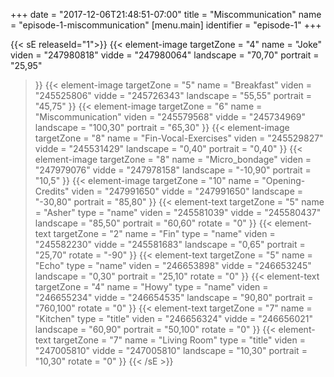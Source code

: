 +++
date = "2017-12-06T21:48:51-07:00"
title = "Miscommunication"
name = "episode-1-miscommunication"
[menu.main]
  identifier = "episode-1"
+++

{{< sE releaseId="1">}}
  {{< element-image
    targetZone  =  "4"
    name        =  "Joke"
    viden       = "247980818"
    vidde       = "247980064"
    landscape   = "70,70"
    portrait    = "25,95"
  >}}
  {{< element-image
    targetZone  =  "5"
    name        =  "Breakfast"
    viden       = "245525806"
    vidde       = "245726343"
    landscape   = "55,55"
    portrait    = "45,75"
  >}}
  {{< element-image
    targetZone  =  "6"
    name        =  "Miscommunication"
    viden       = "245579568"
    vidde       = "245734969"
    landscape   = "100,30"
    portrait    = "65,30"
  >}}
  {{< element-image
    targetZone  =  "8"
    name        =  "Fin-Vocal-Exercises"
    viden       = "245529827"
    vidde       = "245531429"
    landscape   = "0,40"
    portrait    = "0,40"
  >}}
  {{< element-image
    targetZone  =  "8"
    name        =  "Micro_bondage"
    viden       = "247979076"
    vidde       = "247978158"
    landscape   = "-10,90"
    portrait    = "10,5"
  >}}
  {{< element-image
    targetZone  =  "10"
    name        =  "Opening-Credits"
    viden       = "247991650"
    vidde       = "247991650"
    landscape   = "-30,80"
    portrait    = "85,80"
  >}}
    {{< element-text
    targetZone  =  "5"
    name        =  "Asher"
    type        = "name"
    viden       = "245581039"
    vidde       = "245580437"
    landscape    = "85,50"
    portrait    = "60,60"
    rotate      = "0"
  >}}
  {{< element-text
    targetZone  =  "2"
    name        =  "Fin"
    type        = "name"
    viden       = "245582230"
    vidde       = "245581683"
    landscape   = "0,65"
    portrait    = "25,70"
    rotate      = "-90"
  >}}
  {{< element-text
    targetZone  =  "5"
    name        =  "Echo"
    type        = "name"
    viden       = "246653898"
    vidde       = "246653245"
    landscape   = "0,30"
    portrait    = "25,10"
    rotate      = "0"
  >}}
  {{< element-text
    targetZone  =  "4"
    name        =  "Howy"
    type        = "name"
    viden       = "246655234"
    vidde       = "246654535"
    landscape   = "90,80"
    portrait    = "760,100"
    rotate      = "0"
  >}}
  {{< element-text
    targetZone  =  "7"
    name        =  "Kitchen"
    type        = "title"
    viden       = "246656324"
    vidde       = "246656021"
    landscape   = "60,90"
    portrait    = "50,100"
    rotate      = "0"
  >}}
  {{< element-text
    targetZone  =  "7"
    name        =  "Living Room"
    type        = "title"
    viden       = "247005810"
    vidde       = "247005810"
    landscape   = "10,30"
    portrait    = "10,30"
    rotate      = "0"
  >}}
{{< /sE >}}
